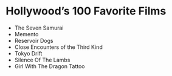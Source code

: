 # Hollywood’s 100 Favorite Films

- The Seven Samurai
- Memento
- Reservoir Dogs
- Close Encounters of the Third Kind
- Tokyo Drift
- Silence Of The Lambs
- Girl With The Dragon Tattoo
